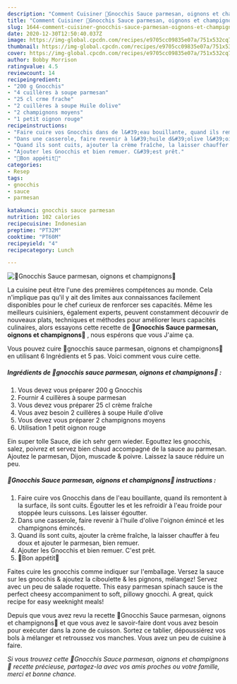 ```yaml
---
description: "Comment Cuisiner 🧅Gnocchis Sauce parmesan, oignons et champignons🧅"
title: "Comment Cuisiner 🧅Gnocchis Sauce parmesan, oignons et champignons🧅"
slug: 1644-comment-cuisiner-gnocchis-sauce-parmesan-oignons-et-champignons
date: 2020-12-30T12:50:40.037Z
image: https://img-global.cpcdn.com/recipes/e9705cc09835e07a/751x532cq70/🧅gnocchis-sauce-parmesan-oignons-et-champignons🧅-photo-principale-de-la-recette.jpg
thumbnail: https://img-global.cpcdn.com/recipes/e9705cc09835e07a/751x532cq70/🧅gnocchis-sauce-parmesan-oignons-et-champignons🧅-photo-principale-de-la-recette.jpg
cover: https://img-global.cpcdn.com/recipes/e9705cc09835e07a/751x532cq70/🧅gnocchis-sauce-parmesan-oignons-et-champignons🧅-photo-principale-de-la-recette.jpg
author: Bobby Morrison
ratingvalue: 4.5
reviewcount: 14
recipeingredient:
- "200 g Gnocchis"
- "4 cuillères à soupe parmesan"
- "25 cl crme frache"
- "2 cuillères à soupe Huile dolive"
- "2 champignons moyens"
- "1 petit oignon rouge"
recipeinstructions:
- "Faire cuire vos Gnocchis dans de l&#39;eau bouillante, quand ils remontent à la surface, ils sont cuits. Égoutter les et les refroidir à l&#39;eau froide pour stoppée leurs cuissons. Les laisser égoutter."
- "Dans une casserole, faire revenir à l&#39;huile d&#39;olive l&#39;oignon émincé et les champignons émincés."
- "Quand ils sont cuits, ajouter la crème fraîche, la laisser chauffer à feu doux et ajouter le parmesan, bien remuer."
- "Ajouter les Gnocchis et bien remuer. C&#39;est prêt."
- "🍁Bon appétit🌾"
categories:
- Resep
tags:
- gnocchis
- sauce
- parmesan

katakunci: gnocchis sauce parmesan 
nutrition: 102 calories
recipecuisine: Indonesian
preptime: "PT32M"
cooktime: "PT60M"
recipeyield: "4"
recipecategory: Lunch

---
```



![🧅Gnocchis Sauce parmesan, oignons et champignons🧅](https://img-global.cpcdn.com/recipes/e9705cc09835e07a/751x532cq70/🧅gnocchis-sauce-parmesan-oignons-et-champignons🧅-photo-principale-de-la-recette.jpg)

La cuisine peut être l'une des premières compétences au monde. Cela n'implique pas qu'il y ait des limites aux connaissances facilement disponibles pour le chef curieux de renforcer ses capacités. Même les meilleurs cuisiniers, également experts, peuvent constamment découvrir de nouveaux plats, techniques et méthodes pour améliorer leurs capacités culinaires, alors essayons cette recette de <strong> 🧅Gnocchis Sauce parmesan, oignons et champignons🧅 </strong>, nous espérons que vous J'aime ça.

<!--inarticleads1-->

Vous pouvez cuire 🧅gnocchis sauce parmesan, oignons et champignons🧅 en utilisant 6 Ingrédients et 5 pas. Voici comment vous cuire cette.

##### Ingrédients de 🧅gnocchis sauce parmesan, oignons et champignons🧅 :

1. Vous devez vous préparer 200 g Gnocchis
1. Fournir 4 cuillères à soupe parmesan
1. Vous devez vous préparer 25 cl crème fraîche
1. Vous avez besoin 2 cuillères à soupe Huile d&#39;olive
1. Vous devez vous préparer 2 champignons moyens
1. Utilisation 1 petit oignon rouge


Ein super tolle Sauce, die ich sehr gern wieder. Egouttez les gnocchis, salez, poivrez et servez bien chaud accompagné de la sauce au parmesan. Ajoutez le parmesan, Dijon, muscade &amp; poivre. Laissez la sauce réduire un peu. 

<!--inarticleads2-->

##### 🧅Gnocchis Sauce parmesan, oignons et champignons🧅 instructions :

1. Faire cuire vos Gnocchis dans de l&#39;eau bouillante, quand ils remontent à la surface, ils sont cuits. Égoutter les et les refroidir à l&#39;eau froide pour stoppée leurs cuissons. Les laisser égoutter.
1. Dans une casserole, faire revenir à l&#39;huile d&#39;olive l&#39;oignon émincé et les champignons émincés.
1. Quand ils sont cuits, ajouter la crème fraîche, la laisser chauffer à feu doux et ajouter le parmesan, bien remuer.
1. Ajouter les Gnocchis et bien remuer. C&#39;est prêt.
1. 🍁Bon appétit🌾


Faites cuire les gnocchis comme indiquer sur l&#39;emballage. Versez la sauce sur les gnocchis &amp; ajoutez la ciboulette &amp; les pignons, mélangez! Servez avec un peu de salade roquette. This easy parmesan spinach sauce is the perfect cheesy accompaniment to soft, pillowy gnocchi. A great, quick recipe for easy weeknight meals! 

<!--inarticleads1-->

<p>
Depuis que vous avez revu la recette 🧅Gnocchis Sauce parmesan, oignons et champignons🧅 et que vous avez le savoir-faire dont vous avez besoin pour exécuter dans la zone de cuisson. Sortez ce tablier, dépoussiérez vos bols à mélanger et retroussez vos manches. Vous avez un peu de cuisine à faire.
</p>

<p>
<i>Si vous trouvez cette 🧅Gnocchis Sauce parmesan, oignons et champignons🧅 recette précieuse, partagez-la avec vos amis proches ou votre famille, merci et bonne chance.</i>
</p>
